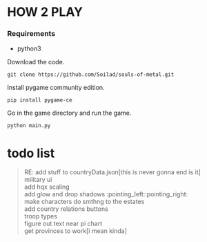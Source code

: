 # HOW 2 PLAY

### Requirements
- python3

Download the code.
```
git clone https://github.com/Soilad/souls-of-metal.git
```
Install pygame community edition.
```
pip install pygame-ce
```
Go in the game directory and run the game.
```
python main.py
```


# todo list
>RE: add stuff to countryData.json[this is never gonna end is it]<br />
>military ui<br />
>add hqx scaling<br />
>add glow and drop shadows :pointing_left::pointing_right:<br />
>make characters do smthng to the estates<br />
>add country relations buttons<br />
>troop types<br />
>figure out text near pi chart<br />
>get provinces to work[i mean kinda]<br />


